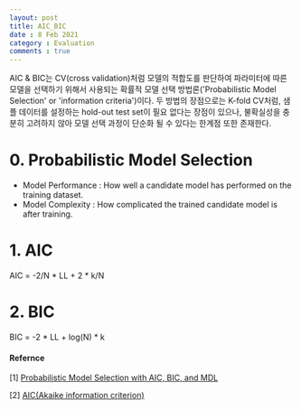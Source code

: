```yaml
---
layout: post
title: AIC_BIC
date : 8 Feb 2021
category : Evaluation
comments : true
---
```

AIC & BIC는 CV(cross validation)처럼 모델의 적합도를 판단하여 파라미터에 따른 모델을 선택하기 위해서 사용되는 확률적 모델 선택 방법론('Probabilistic Model Selection' or 'information criteria')이다.
두 방법의 장점으로는 K-fold CV처럼, 샘플 데이터를 설정하는 hold-out test set이 필요 없다는 장점이 있으나, 불확실성을 충분히 고려하지 않아 모델 선택 과정이 단순화 될 수 있다는 한계점 또한 존재한다.


# 0. Probabilistic Model Selection
- Model Performance
: How well a candidate model has performed on the training dataset.
- Model Complexity
 : How complicated the trained candidate model is after training.

# 1. AIC
AIC = -2/N * LL + 2 * k/N

# 2. BIC
BIC = -2 * LL + log(N) * k





#### Refernce
[1] [Probabilistic Model Selection with AIC, BIC, and MDL](https://machinelearningmastery.com/probabilistic-model-selection-measures/)

[2] [AIC(Akaike information criterion)](https://m.blog.naver.com/PostView.nhn?blogId=euleekwon&logNo=221465294530&proxyReferer=https:%2F%2Fwww.google.com%2F)
